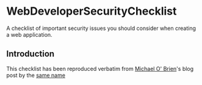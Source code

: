 # WebDeveloperSecurityChecklist

A checklist of important security issues you should consider when creating a web application.

## Introduction

This checklist has been reproduced verbatim from [Michael O' Brien](https://simplesecurity.sensedeep.com/@sensedeep)'s blog post by the [same name](https://simplesecurity.sensedeep.com/web-developer-security-checklist-f2e4f43c9c56)
